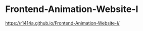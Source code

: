 # Frontend-Animation-Website-I

<a target="_blank">https://r1414a.github.io/Frontend-Animation-Website-I/</a>
